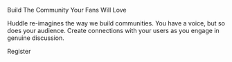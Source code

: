  <!-- Feel free to remove these styles or customise in your own stylesheet 👍 -->
  <style>
    .attribution { font-size: 11px; text-align: center; }
    .attribution a { color: hsl(228, 45%, 44%); }
  </style>
<!-- Meddile And The Button -->

Build The Community Your Fans Will Love

Huddle re-imagines the way we build communities. You have a voice, but so does your audience.
Create connections with your users as you engage in genuine discussion.

Register
